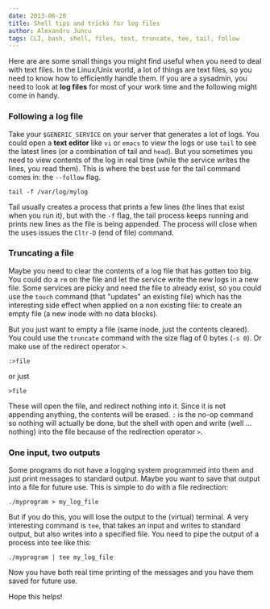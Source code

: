 ```yaml
---
date: 2013-06-20
title: Shell tips and tricks for log files
author: Alexandru Juncu
tags: CLI, bash, shell, files, text, truncate, tee, tail, follow
---
```


Here are are some small things you might find useful when you need to
deal with text files. In the Linux/Unix world, a lot of things are text
files, so you need to know how to efficiently handle them. If you are a
sysadmin, you need to look at **log files** for most of your work time
and the following might come in handy.

<!--more-->

### Following a log file

Take your `$GENERIC_SERVICE` on your server that generates a lot of logs.
You could open a **text editor** like `vi` or `emacs` to view the
logs or use `tail` to see the latest lines (or a combination of tail
and `head`). But you sometimes you need to view contents of the log in
real time (while the service writes the lines, you read them). This is
where the best use for the tail command comes in: the `--follow` flag.

	tail -f /var/log/mylog

Tail usually creates a process that prints a few lines (the lines that
exist when you run it), but with the `-f` flag, the tail process
keeps running and prints new lines as the file is being appended. The
process will close when the uses issues the `Cltr-D` (end of file)
command.

### Truncating a file

Maybe you need to clear the contents of a log file that has gotten too
big. You could do a `rm` on the file and let the service write the new
logs in a new file. Some services are picky and need the file to already
exist, so you could use the `touch` command (that "updates" an existing
file) which has the interesting side effect when applied on a non
existing file: to create an empty file (a new inode with no data
blocks).

But you just want to empty a file (same inode, just the contents
cleared). You could use the `truncate` command with the size flag of 0
bytes (`-s 0`). Or make use of the redirect operator `>`.

	:>file

or just

	>file

These will open the file, and redirect nothing into it. Since it is not
appending anything, the contents will be erased. `:` is the no-op
command so nothing will actually be done, but the shell with open and
write (well ... nothing) into the file because of the redirection operator
`>`.

### One input, two outputs

Some programs do not have a logging system programmed into them and just
print messages to standard output. Maybe you want to save that output
into a file for future use. This is simple to do with a file
redirection:

	./myprogram > my_log_file

But if you do this, you will lose the output to the (virtual) terminal.
A very interesting command is `tee`, that takes an input and writes
to standard output, but also writes into a specified file. You need
to pipe the output of a process into tee like this:

	./myprogram | tee my_log_file

Now you have both real time printing of the messages and you have them
saved for future use.

Hope this helps!
